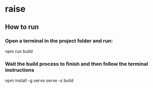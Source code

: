 # raise

## How to run

### Open a terminal in the project folder and run:
npm run build

### Wait the build process to finish and then follow the terminal instructions
npm install -g serve
serve -s build
